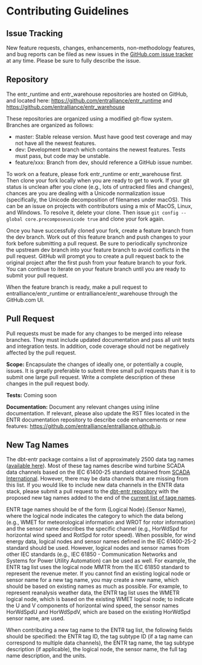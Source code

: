 Contributing Guidelines
=======================

## Issue Tracking

New feature requests, changes, enhancements, non-methodology features, and bug reports can be filed as new issues in the
[GitHub.com issue tracker](https://github.com/entralliance/entr_runtime/issues) at any time. Please be sure to fully describe the
issue.

<!---For other issues, please email the ENTR distribution list at `xx`.--->

## Repository

The entr_runtime and entr_warehouse repositories are hosted on GitHub, and located here: https://github.com/entralliance/entr_runtime and https://github.com/entralliance/entr_warehouse

These repositories are organized using a modified git-flow system. Branches are organized as follows:

- master: Stable release version. Must have good test coverage and may not have all the newest features.
- dev: Development branch which contains the newest features. Tests must pass, but code may be unstable.
- feature/xxx: Branch from dev, should reference a GitHub issue number.

To work on a feature, please fork entr_runtime or entr_warehouse first. Then clone your fork locally when you are ready to get to work. If your git status is unclean after you clone  (e.g., lots of untracked files and changes), chances are you are dealing with a Unicode normalization issue (specifically, the Unicode decomposition of filenames under macOS). This can be an issue on projects with contributors using a mix of MacOS, Linux, and Windows. To resolve it, delete your clone. Then issue `git config --global core.precomposeunicode true` and clone your fork again.

Once you have successfully cloned your fork, create a feature branch from the dev branch. Work out of this feature branch and push changes to your fork before submitting a pull request.
Be sure to periodically synchronize the upstream dev branch into your feature branch to avoid conflicts in the pull request. GitHub will prompt you to create a pull request back to the original project after the first push from your feature branch to your fork. You can continue to iterate on your feature branch until you are ready to submit your pull request.

When the feature branch is ready, make a pull request to entralliance/entr_runtime or entralliance/entr_warehouse through the GitHub.com UI. 

<!-- You will need to accept the Contributor License Agreement(CLA) for pull requests greater than 20 lines in length. [CLA Language](. . . ) -->

<!---[![CLA assistant](https://cla-assistant.io/readme/badge/IEA-Task-43/digital_wra_data_standard)](https://cla-assistant.io/IEA-Task-43/digital_wra_data_standard) *need to update-->


## Pull Request

Pull requests must be made for any changes to be merged into release branches.
They must include updated documentation and pass all unit tests and integration tests.
In addition, code coverage should not be negatively affected by the pull request.

**Scope:** Encapsulate the changes of ideally one, or potentially a couple, issues.
It is greatly preferable to submit three small pull requests than it is to submit one large pull request.
Write a complete description of these changes in the pull request body.

**Tests:** Coming soon

<!--For any changes to the JSON schema, the contributor should

* Make sure that the changes result in a valid JSON schema
* Adjust the [demo file](https://github.com/IEA-Task-43/digital_wra_data_standard/blob/master/demo_data/iea43_wra_data_model.json) to reflect the changes
Tools like [jsonschemavalidator](https://www.jsonschemavalidator.net/) can help with these tasks-->



**Documentation:** Document any relevant changes using inline documentation. If relevant, please also update the RST files located in the ENTR documentation repository to describe code enhancements or new features: https://github.com/entralliance/entralliance.github.io.

<!-- **Changelog:** For pull requests that encapsulate a user-facing feature, or is significant to users of entr_runtime for some other reason, please add a line to CHANGELOG.md in the [Unreleased] section. -->

<!--- ## Documentation Style
TBD
Documentation is written using RST, and is located both inline and within the /sphinx directory.
Any changes to the analysis methodology should be discussed there or offline. Once a methodology change is decided,
create new tickets in this repository towards implementing the change.-->

<!--- ## Testing
TBD but may define guidelines for validating the schema
All code should be paired with a corresponding unit or integration test.
entr_runtime uses pytest and the built in unittest framework.
For instructions on running tests, please see the [Readme](testing link).-->


## New Tag Names

The dbt-entr package contains a list of approximately 2500 data tag names ([available here](https://github.com/entralliance/dbt-entr/blob/main/seeds/seed_entr_tag_list.csv)). Most of these tag names describe wind turbine SCADA data channels based on the IEC 61400-25 standard obtained from [SCADA International](https://scada-international.com). However, there may be data channels that are missing from this list. If you would like to include new data channels in the ENTR data stack, please submit a pull request to the [dbt-entr repository](https://github.com/entralliance/dbt-entr/) with the proposed new tag names added to the end of the [current list of tage names](https://github.com/entralliance/dbt-entr/blob/main/seeds/seed_entr_tag_list.csv). 

ENTR tage names should be of the form {Logical Node}.{Sensor Name}, where the logical node indicates the category to which the data belong (e.g., WMET for meteorological information and WROT for rotor information) and the sensor name describes the specific channel (e.g., HorWdSpd for horizontal wind speed and RotSpd for rotor speed). When possible, for wind energy data, logical nodes and sensor names defined in the IEC 61400-25-2 standard should be used. However, logical nodes and sensor names from other IEC standards (e.g., IEC 61850 - Communication Networks and Systems for Power Utility Automation) can be used as well. For example, the ENTR tag list uses the logical node MMTR from the IEC 61850 standard to represent the revenue meter. If you cannot find an existing logical node or sensor name for a new tag name, you may create a new name, which should be based on existing names as much as possible. For example, to represent reanalysis weather data, the ENTR tag list uses the WMETR logical node, which is based on the existing WMET logical node; to indicate the U and V components of horizontal wind speed, the sensor names HorWdSpdU and HorWdSpdV, which are based on the existing HorWdSpd sensor name, are used.

When contributing a new tag name to the ENTR tag list, the following fields should be specified: the ENTR tag ID, the tag subtype ID (if a tag name can correspond to multiple data channels), the ENTR tag name, the tag subtype description (if applicable), the logical node, the sensor name, the full tag name description, and the units.
